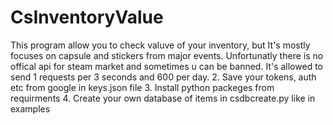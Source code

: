 # CsInventoryValue
This program allow you to check valuve of your inventory, but It's mostly focuses on capsule and stickers from major events. Unfortunatly there is no offical api for steam market and sometimes u can be banned. It's allowed to send 1 requests per 3 seconds and 600 per day.
2. Save your tokens, auth etc from google in keys.json file
3. Install python packeges from requirments
4. Create your own database of items in csdbcreate.py like in examples
